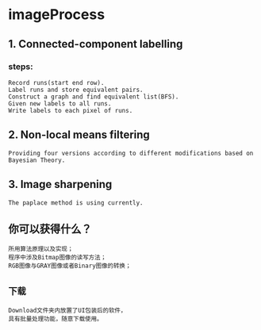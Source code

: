 # imageProcess

## 1. Connected-component labelling 
### **steps:**
   
    Record runs(start end row).    
    Label runs and store equivalent pairs.
    Construct a graph and find equivalent list(BFS).
    Given new labels to all runs.
    Write labels to each pixel of runs.

## 2. Non-local means filtering
    Providing four versions according to different modifications based on Bayesian Theory.

## 3. Image sharpening 
    The paplace method is using currently.

## 你可以获得什么？
    所用算法原理以及实现；
    程序中涉及Bitmap图像的读写方法；
    RGB图像与GRAY图像或者Binary图像的转换；

## `下载`
    Download文件夹内放置了UI包装后的软件，
    具有批量处理功能，随意下载使用。
